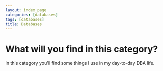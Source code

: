 ```yaml
---
layout: index_page
categories: [databases]
tags: [databases]
title: Databases
---
```


# What will you find in this category?

In this category you'll find some things I use in my day-to-day DBA life.
